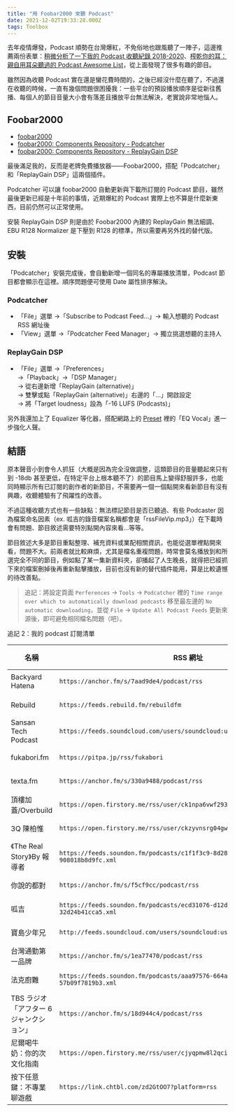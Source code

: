 ```yaml
---
title: "用 Foobar2000 來聽 Podcast"
date: 2021-12-02T19:33:28.000Z
tags: Toolbox
---
```


去年疫情爆發，Podcast 順勢在台灣爆紅，不免俗地也跟風聽了一陣子，這邊推薦兩份表單：[稍微分析了一下我的 Podcast 收聽紀錄 2018-2020](https://blog.yorkxin.org/posts/podcast-analysis.html)、[榨乾你的耳：親自用耳朵聽過的 Podcast Awesome List](https://medium.com/starrocket/maxine-podcast-awesome-list-5f864deb072b)，從上面發現了很多有趣的節目。

雖然因為收聽 Podcast 實在還是蠻花費時間的，之後已經沒什麼在聽了，不過還在收聽的時候，一直有幾個問題很困擾我：一些平台的預設播放順序是從新往舊播、每個人的節目音量大小會有落差且播放平台無法解決，老實說非常地惱人。

## Foobar2000

- [foobar2000](https://www.foobar2000.org/)
- [foobar2000: Components Repository - Podcatcher](https://www.foobar2000.org/components/view/foo_podcatcher)
- [foobar2000: Components Repository - ReplayGain DSP](https://www.foobar2000.org/components/view/foo_dsp_replaygain)

最後滿足我的，反而是老牌免費播放器――Foobar2000，搭配「Podcatcher」和「ReplayGain DSP」這兩個插件。

Podcatcher 可以讓 foobar2000 自動更新與下載所訂閱的 Podcast 節目，雖然最後更新已經是十年前的事情，近期爆紅的 Podcast 實際上也不算是什麼新東西，目前仍然可以正常使用。

安裝 ReplayGain DSP 則是由於 Foobar2000 內建的 ReplayGain 無法細調、EBU R128 Normalizer 是下壓到 R128 的標準，所以需要再另外找的替代版。

## 安裝

「Podcatcher」安裝完成後，會自動新增一個同名的專屬播放清單，Podcast 節目都會顯示在這裡。順序問題便可使用 Date 屬性排序解決。

### Podcatcher

- 「File」選單 →「Subscribe to Podcast Feed…」→ 輸入想聽的 Podcast RSS 網址後
- 「View」選單 →「Podcatcher Feed Manager」→ 獨立挑選想聽的主持人

### ReplayGain DSP

- 「File」選單 →「Preferences」
  <br/>→「Playback」→「DSP Manager」
  <br/>→ 從右邊新增「ReplayGain (alternative)」
  <br/>→ 雙擊或點「ReplayGain (alternative)」右邊的「…」開啟設定
  <br/>→ 將「Target loudness」設為「-16 LUFS (Podcasts)」

另外我還加上了 Equalizer 等化器，搭配網路上的 [Preset](https://github.com/LeafG/dotfiles/tree/master/leaf/.foobar2000/Foobar2k%20EQ%20Presets/Equalizer%20Presets) 裡的「EQ Vocal」進一步強化人聲。

## 結語

原本聲音小到會令人抓狂（大概是因為完全沒做調整，這類節目的音量聽起來只有到 -18db 甚至更低，在特定平台上根本聽不了）的節目馬上變得舒服許多，也能同時顯示所有已訂閱的創作者的新節目，不需要再一個一個點開來看新節目有沒有興趣，收聽體驗有了飛躍性的改善。

不過這種收聽方式也有一些缺點：無法標記節目是否已聽過、有些 Podcaster 因為檔案命名因素（ex. 呱吉的錄音檔案名稱都會是「rssFileVip.mp3」）在下載時會有問題、節目敘述需要特別點開內容來看…等等。

節目敘述大多是節目重點整理、補充資料或業配相關資訊，也能從選單裡點開來看，問題不大。前兩者就比較麻煩，尤其是檔名重複問題，時常會莫名播放到和所選完全不同的節目，例如點了某一集新資料夾，卻播起了人生晚長，就得把已經抓下來的檔案刪掉後再重新點擊播放，目前也沒有新的替代插件能用，算是比較遺憾的待改善點。

> 追記：將設定頁面 `Perferences` -> `Tools` -> `Podcatcher` 裡的 `Time range over which to automatically download podcasts` 移至最左邊的 `No automatic downloading`，並從 `File` -> `Update All Podcast Feeds` 更新來源後，即可避免相同檔名問題（吧）。

追記 2：我的 podcast 訂閱清單

| 名稱                                    | RSS 網址                                                                     | 類型 |
| --------------------------------------- | ---------------------------------------------------------------------------- | ---- |
| Backyard Hatena                         | `https://anchor.fm/s/7aad9de4/podcast/rss`                                   | 技術 |
| Rebuild                                 | `https://feeds.rebuild.fm/rebuildfm`                                         | 技術 |
| Sansan Tech Podcast                     | `https://feeds.soundcloud.com/users/soundcloud:users:554143311/sounds.rss`   | 技術 |
| fukabori.fm                             | `https://pitpa.jp/rss/fukabori`                                              | 技術 |
| texta.fm                                | `https://anchor.fm/s/330a9488/podcast/rss`                                   | 技術 |
| 頂樓加蓋/Overbuild                      | `https://open.firstory.me/rss/user/ck1npa6vwf2930786sj5qsoec`                | 技術 |
| 3Q 陳柏惟                               | `https://open.firstory.me/rss/user/ckzyvnsrg04gw0b721rwh5t41`                | 社會 |
| 《The Real Story》By 報導者             | `https://feeds.soundon.fm/podcasts/c1f1f3c9-8d28-42ad-9f1c-908018b8d9fc.xml` | 社會 |
| 你說的都對                              | `https://anchor.fm/s/f5cf9cc/podcast/rss`                                    | 社會 |
| 呱吉                                    | `https://feeds.soundon.fm/podcasts/ecd31076-d12d-46dc-ba11-32d24b41cca5.xml` | 社會 |
| 寶島少年兄                              | `http://feeds.soundcloud.com/users/soundcloud:users:756787843/sounds.rss`    | 社會 |
| 台灣通勤第一品牌                        | `https://anchor.fm/s/1ea77470/podcast/rss`                                   | 生活 |
| 法克廚難                                | `https://feeds.soundon.fm/podcasts/aaa97576-664a-4fcd-8c09-57b09f7819b3.xml` | 生活 |
| TBS ラジオ「アフター 6 ジャンクション」 | `https://anchor.fm/s/18d944c4/podcast/rss`                                   | 娛樂 |
| 尼爾喝牛奶：你的次文化指南              | `https://open.firstory.me/rss/user/cjyqpmw8l2qci07437m3pfqe6`                | 娛樂 |
| 按下任意鍵：不專業聊遊戲                | `https://link.chtbl.com/zd2GtOO7?platform=rss`                               | 娛樂 |
